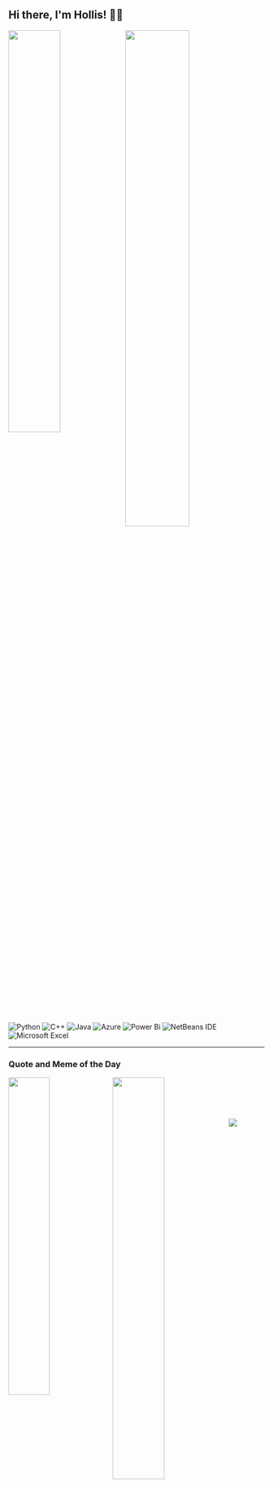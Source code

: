 ## Hi there, I'm Hollis! 👋🏻

<img align="left" width="45%" src = "https://github-readme-stats.vercel.app/api/top-langs/?username=herr-hollis&layout=compact&theme=tokyonight" />
<img align="left" width="50%" src = "https://github-readme-stats.vercel.app/api?username=herr-hollis&show_icons=true&theme=tokyonight" />

$~~~~$

![Python](https://img.shields.io/badge/python-3670A0?style=for-the-badge&logo=python&logoColor=ffdd54)
![C++](https://img.shields.io/badge/c++-%2300599C.svg?style=for-the-badge&logo=c%2B%2B&logoColor=white)
![Java](https://img.shields.io/badge/java-%23ED8B00.svg?style=for-the-badge&logo=java&logoColor=white)
![Azure](https://img.shields.io/badge/azure-%230072C6.svg?style=for-the-badge&logo=microsoftazure&logoColor=white) 
![Power Bi](https://img.shields.io/badge/power_bi-F2C811?style=for-the-badge&logo=powerbi&logoColor=black)
![NetBeans IDE](https://img.shields.io/badge/NetBeansIDE-1B6AC6.svg?style=for-the-badge&logo=apache-netbeans-ide&logoColor=white)
![Microsoft Excel](https://img.shields.io/badge/Microsoft_Excel-217346?style=for-the-badge&logo=microsoft-excel&logoColor=white)

---

### Quote and Meme of the Day
<img align="left" width="40%" src = "https://quotes-github-readme.vercel.app/api?type=vertical&theme=radical" />
<img align="left" width="45%" src = "https://rm.up.railway.app/" />

$~~~~~~~~~~~~~~~~~~~~~$
---
[![](https://visitcount.itsvg.in/api?id=herr-hollis&icon=2&color=0)](https://visitcount.itsvg.in)
